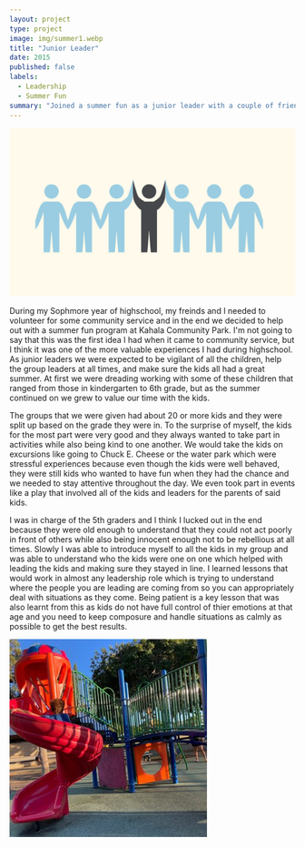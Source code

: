 ```yaml
---
layout: project
type: project
image: img/summer1.webp
title: "Junior Leader"
date: 2015
published: false
labels:
  - Leadership
  - Summer Fun
summary: "Joined a summer fun as a junior leader with a couple of friends and helped gain experience in leadership"
---
```


<img class="img-fluid" src="leadership.jpg">

During my Sophmore year of highschool, my freinds and I needed to volunteer for some community service and in the end we decided to help out with a summer fun program at Kahala Community Park. I'm not going to say that this was the first idea I had when it came to community service, but I think it was one of the more valuable experiences I had during highschool. As junior leaders we were expected to be vigilant of all the children, help the group leaders at all times, and make sure the kids all had a great summer. At first we were dreading working with some of these children that ranged from those in kindergarten to 6th grade, but as the summer continued on we grew to value our time with the kids. 

The groups that we were given had about 20 or more kids and they were split up based on the grade they were in. To the surprise of myself, the kids for the most part were very good and they always wanted to take part in activities while also being kind to one another. We would take the kids on excursions like going to Chuck E. Cheese or the water park which were stressful experiences because even though the kids were well behaved, they were still kids who wanted to have fun when they had the chance and we needed to stay attentive throughout the day. We even took part in events like a play that involved all of the kids and leaders for the parents of said kids.

I was in charge of the 5th graders and I think I lucked out in the end because they were old enough to understand that they could not act poorly in front of others while also being innocent enough not to be rebellious at all times. Slowly I was able to introduce myself to all the kids in my group and was able to understand who the kids were one on one which helped with leading the kids and making sure they stayed in line. I learned lessons that would work in almost any leadership role which is trying to understand where the people you are leading are coming from so you can appropriately deal with situations as they come. Being patient is a key lesson that was also learnt from this as kids do not have full control of thier emotions at that age and you need to keep composure and handle situations as calmly as possible to get the best results. 
 
<img class="img-fluid" src="parkImage.jpg">
